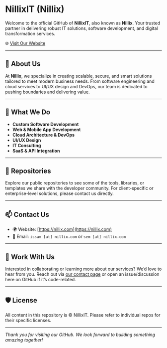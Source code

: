 # NillixIT (Nillix)

Welcome to the official GitHub of **NillixIT**, also known as **Nillix**. Your trusted partner in delivering robust IT solutions, software development, and digital transformation services.

🌐 [Visit Our Website](https://nillix.com)

---

## 🚀 About Us

At **Nillix**, we specialize in creating scalable, secure, and smart solutions tailored to meet modern business needs. From software engineering and cloud services to UI/UX design and DevOps, our team is dedicated to pushing boundaries and delivering value.

---

## 💼 What We Do

- **Custom Software Development**
- **Web & Mobile App Development**
- **Cloud Architecture & DevOps**
- **UI/UX Design**
- **IT Consulting**
- **SaaS & API Integration**

---

## 📂 Repositories

Explore our public repositories to see some of the tools, libraries, or templates we share with the developer community. For client-specific or enterprise-level solutions, please contact us directly.

---

## 📫 Contact Us

- 🌍 Website: [https://nillix.com](https://nillix.com)
- 📧 Email: `issam [at] nillix.com` or `sem [at] nillix.com`

---

## 🤝 Work With Us

Interested in collaborating or learning more about our services? We’d love to hear from you. Reach out via [our contact page](https://nillix.com/contact) or open an issue/discussion here on GitHub if it’s code-related.

---

## 🛡️ License

All content in this repository is © NillixIT. Please refer to individual repos for their specific licenses.

---

_Thank you for visiting our GitHub. We look forward to building something amazing together!_
